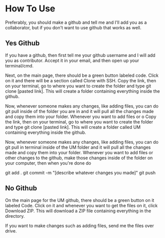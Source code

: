 # How To Use

Preferably, you should make a github and tell me and I'll add you as a collaborator, but if you don't want to use github that works as well.

## Yes Github

If you have a github, then first tell me your github username and I will add you as contributor. Accept it in your email, and then open up your terminal/cmd.

Next, on the main page, there should be a green button labeled code. Click on it and there will be a section called Clone with SSH. Copy the link, then on your terminal, go to where you want to create the folder and type git clone [pasted link]. This will create a folder containing everything inside the github.

Now, whenever someone makes any changes, like adding files, you can do git pull inside of the folder you are in and it will pull all the changes made and copy them into your folder. Whenever you want to add files or o Copy the link, then on your terminal, go to where you want to create the folder and type git clone [pasted link]. This will create a folder called UM containing everything inside the github.

Now, whenever someone makes any changes, like adding files, you can do git pull in terminal inside of the UM folder and it will pull all the changes made and copy them into your folder. Whenever you want to add files or other changes to the github, make those changes inside of the folder on your computer, then when you're done do 

git add .
git commit -m "[describe whatever changes you made]"
git push

## No Github

On the main page for the UM github, there should be a green button on it labeled Code. Click on it and whenever you want to get the files on it, click Download ZIP. This will download a ZIP file containing everything in the directory. 

If you want to make changes such as adding files, send me the files over drive.
